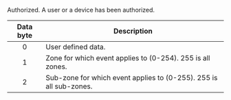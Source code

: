 Authorized. A user or a device has been authorized.

 | Data byte | Description |
 | :---------: | ----------- |
 | 0 | User defined data. |
 | 1 | Zone for which event applies to (0-254). 255 is all zones.         |
 | 2 | Sub-zone for which event applies to (0-255). 255 is all sub-zones. |